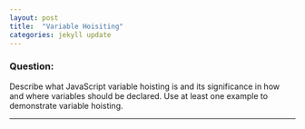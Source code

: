 ```yaml
---
layout: post
title:  "Variable Hoisiting"
categories: jekyll update
---
```


### Question:
Describe what JavaScript variable hoisting is and its significance in how and where variables should be declared. Use at least one example to demonstrate variable hoisting.

<hr>
